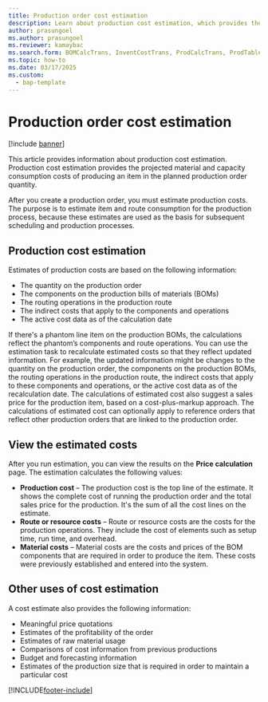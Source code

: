 ```yaml
---
title: Production order cost estimation
description: Learn about production cost estimation, which provides the capacity consumption costs of producing items in the planned production order quantity.
author: prasungoel
ms.author: prasungoel
ms.reviewer: kamaybac
ms.search.form: BOMCalcTrans, InventCostTrans, ProdCalcTrans, ProdTableJour, ProdTableListPage
ms.topic: how-to
ms.date: 03/17/2025
ms.custom: 
  - bap-template
---
```


# Production order cost estimation

[!include [banner](../includes/banner.md)]

This article provides information about production cost estimation. Production cost estimation provides the projected material and capacity consumption costs of producing an item in the planned production order quantity.

After you create a production order, you must estimate production costs. The purpose is to estimate item and route consumption for the production process, because these estimates are used as the basis for subsequent scheduling and production processes.

## Production cost estimation

Estimates of production costs are based on the following information:

- The quantity on the production order
- The components on the production bills of materials (BOMs)
- The routing operations in the production route
- The indirect costs that apply to the components and operations
- The active cost data as of the calculation date

If there's a phantom line item on the production BOMs, the calculations reflect the phantom’s components and route operations. You can use the estimation task to recalculate estimated costs so that they reflect updated information. For example, the updated information might be changes to the quantity on the production order, the components on the production BOMs, the routing operations in the production route, the indirect costs that apply to these components and operations, or the active cost data as of the recalculation date. The calculations of estimated cost also suggest a sales price for the production item, based on a cost-plus-markup approach. The calculations of estimated cost can optionally apply to reference orders that reflect other production orders that are linked to the production order.

## View the estimated costs

After you run estimation, you can view the results on the **Price calculation** page. The estimation calculates the following values:

- **Production cost** – The production cost is the top line of the estimate. It shows the complete cost of running the production order and the total sales price for the production. It's the sum of all the cost lines on the estimate.
- **Route or resource costs** – Route or resource costs are the costs for the production operations. They include the cost of elements such as setup time, run time, and overhead.
- **Material costs** – Material costs are the costs and prices of the BOM components that are required in order to produce the item. These costs were previously established and entered into the system.

## Other uses of cost estimation

A cost estimate also provides the following information:

- Meaningful price quotations
- Estimates of the profitability of the order
- Estimates of raw material usage
- Comparisons of cost information from previous productions
- Budget and forecasting information
- Estimates of the production size that is required in order to maintain a particular cost

[!INCLUDE[footer-include](../../includes/footer-banner.md)]
